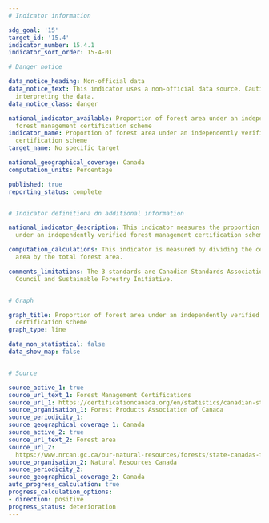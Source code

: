 ```yaml
---
# Indicator information

sdg_goal: '15'
target_id: '15.4'
indicator_number: 15.4.1
indicator_sort_order: 15-4-01

# Danger notice

data_notice_heading: Non-official data
data_notice_text: This indicator uses a non-official data source. Caution needs to be applied when
  interpreting the data.
data_notice_class: danger

national_indicator_available: Proportion of forest area under an independently verified
  forest management certification scheme
indicator_name: Proportion of forest area under an independently verified forest management
  certification scheme
target_name: No specific target

national_geographical_coverage: Canada
computation_units: Percentage

published: true
reporting_status: complete


# Indicator definitiona dn additional information

national_indicator_description: This indicator measures the proportion of forest area
  under an independently verified forest management certification scheme.

computation_calculations: This indicator is measured by dividing the certified forest
  area by the total forest area.

comments_limitations: The 3 standards are Canadian Standards Association, Forest Stewardship
  Council and Sustainable Forestry Initiative.


# Graph

graph_title: Proportion of forest area under an independently verified forest management
  certification scheme
graph_type: line

data_non_statistical: false
data_show_map: false


# Source

source_active_1: true
source_url_text_1: Forest Management Certifications
source_url_1: https://certificationcanada.org/en/statistics/canadian-statistics/
source_organisation_1: Forest Products Association of Canada
source_periodicity_1:
source_geographical_coverage_1: Canada
source_active_2: true
source_url_text_2: Forest area
source_url_2: 
  https://www.nrcan.gc.ca/our-natural-resources/forests/state-canadas-forests-report/how-much-forest-does-canada-have/17601#forest-area
source_organisation_2: Natural Resources Canada
source_periodicity_2:
source_geographical_coverage_2: Canada
auto_progress_calculation: true
progress_calculation_options:
- direction: positive
progress_status: deterioration
---
```

